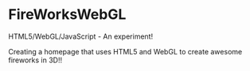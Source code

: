 # FireWorksWebGL
HTML5/WebGL/JavaScript - An experiment!

Creating a homepage that uses HTML5 and WebGL to create awesome fireworks in 3D!!

